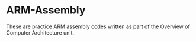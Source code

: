 # ARM-Assembly
These are practice ARM assembly codes written as part of the Overview of Computer Architecture unit.

